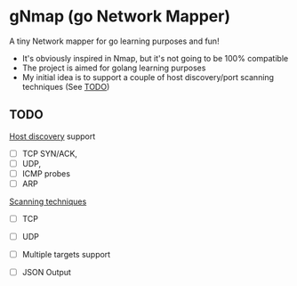 # gNmap (go Network Mapper)

A tiny Network mapper for go learning purposes and fun!

- It's obviously inspired in Nmap, but it's not going to be 100% compatible
- The project is aimed for golang learning purposes
- My initial idea is to support a couple of host discovery/port scanning techniques (See [TODO](#TODO))

## TODO

[Host discovery](https://nmap.org/book/man-host-discovery.html) support
  - [ ] TCP SYN/ACK,
  - [ ] UDP,
  - [ ] ICMP probes
  - [ ] ARP

[Scanning techniques](https://nmap.org/book/man-port-scanning-techniques.html)
  - [ ] TCP
  - [ ] UDP


- [ ] Multiple targets support
- [ ] JSON Output
